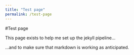 ```yaml
---
title: "Test page"
permalink: /test-page
---
```


#Test page

This page exists to help me set up the jekyll pipeline...

...and to make sure that markdown is working as anticipated.